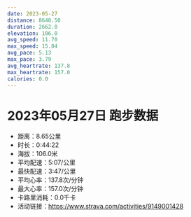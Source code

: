 ```yaml
---
date: 2023-05-27
distance: 8648.50
duration: 2662.0
elevation: 106.0
avg_speed: 11.70
max_speed: 15.84
avg_pace: 5.13
max_pace: 3.79
avg_heartrate: 137.8
max_heartrate: 157.0
calories: 0.0
---
```


# 2023年05月27日 跑步数据

- 距离：8.65公里
- 时长：0:44:22
- 海拔：106.0米
- 平均配速：5:07/公里
- 最快配速：3:47/公里
- 平均心率：137.8次/分钟
- 最大心率：157.0次/分钟
- 卡路里消耗：0.0千卡
- 活动链接：https://www.strava.com/activities/9149001428

